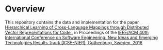 # Overview

This repository contains the data and implementation for the paper <a href="https://bdqnghi.github.io/files/icse-18-nier.pdf">Hierarchical Learning of Cross-Language Mappings through Distributed Vector Representations for Code </a>, in Proceedings of the <a href="https://www.icse2018.org/"> IEEE/ACM 40th International Conference on Software Engineering: New Ideas and Emerging Technologies Results Track (ICSE-NIER), Gothenburg, Sweden, 2018 </a>
